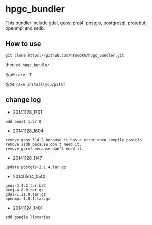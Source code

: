 # hpgc_bundler

This bundler include gdal, geos, proj4, postgis, postgresql, protobuf, openmpi and ssdb.

## How to use

`git clone https://github.com/htoooth/hpgc_bundler.git`

then `cd hpgc_bundler`

type `rake -T`

type `rake install[you/path]`

## change log

* 20141128_1701

```
add boost 1.57.0
```

* 20141128_1604

```
remove geos 3.4.2 because it has a error when compile postgis
remove ssdb because don't need it.
remove gpref because don't need it.
```

* 20141128_1147

```
update postgis-2.1.4.tar.gz
```

* 20140504_1540

```
geos-3.4.2.tar.bz2
proj-4.8.0.tar.gz
gdal-1.11.0.tar.gz
openmpi-1.8.1.tar.gz
```

* 20141124_1401

```
add google libraries
```
